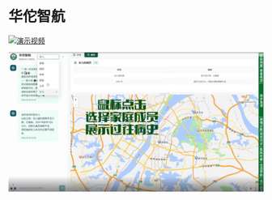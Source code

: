 # 华佗智航

[![演示视频](https://img.shields.io/badge/▶️-点击播放视频-blue?logo=github)](https://www.bilibili.com/video/BV17bHyzZEmH/)

[![点击观看视频](https://github.com/LiuZQ802/HuatuoZhihang/raw/main/assets/video.png)](https://www.bilibili.com/video/BV17bHyzZEmH/)

